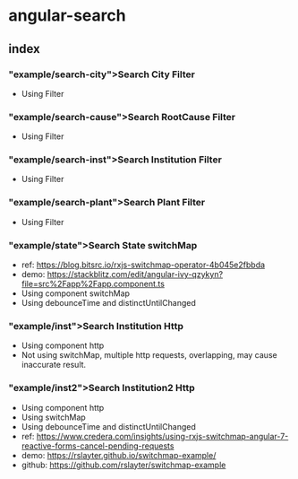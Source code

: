 # angular-search

## index

### "example/search-city">Search City Filter

- Using Filter

### "example/search-cause">Search RootCause Filter

- Using Filter


### "example/search-inst">Search Institution Filter

- Using Filter

### "example/search-plant">Search Plant Filter

- Using Filter

### "example/state">Search State switchMap

- ref: https://blog.bitsrc.io/rxjs-switchmap-operator-4b045e2fbbda
- demo: https://stackblitz.com/edit/angular-ivy-qzykyn?file=src%2Fapp%2Fapp.component.ts
- Using component switchMap
- Using debounceTime and distinctUntilChanged

### "example/inst">Search Institution Http

- Using component http
- Not using switchMap, multiple http requests, overlapping, may cause inaccurate result.

### "example/inst2">Search Institution2 Http

- Using component http
- Using switchMap
- Using debounceTime and distinctUntilChanged
- ref: https://www.credera.com/insights/using-rxjs-switchmap-angular-7-reactive-forms-cancel-pending-requests
- demo: https://rslayter.github.io/switchmap-example/
- github: https://github.com/rslayter/switchmap-example


